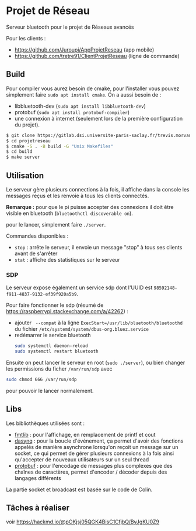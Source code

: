 # Projet de Réseau

Serveur bluetooth pour le projet de Réseaux avancés

Pour les clients :
- https://github.com/Juroupi/AppProjetReseau (app mobile)
- https://github.com/tretre91/ClientProjetReseau (ligne de commande)

## Build

Pour compiler vous aurez besoin de cmake, pour l'installer vous pouvez simplement faire `sudo apt install cmake`.
On a aussi besoin de :
- libbluetooth-dev (`sudo apt install libbluetooth-dev`)
- protobuf (`sudo apt install protobuf-compiler`)
- une connexion à internet (seulement lors de la première configuration du projet).

```bash
$ git clone https://gitlab.dsi.universite-paris-saclay.fr/trevis.morvany/projetreseau
$ cd projetreseau
$ cmake -S . -B build -G "Unix Makefiles"
$ cd build
$ make server 
```

## Utilisation

Le serveur gère plusieurs connections à la fois, il affiche dans la console les messages reçus et les renvoie à tous les clients connectés.

**Remarque :** pour que le pi puisse accepter des connexions il doit être visible en bluetooth (`bluetoothctl discoverable on`).

pour le lancer, simplement faire `./server`.

Commandes disponibles :
- `stop` : arrête le serveur, il envoie un message "stop" à tous ses clients avant de s'arrêter
- `stat` : affiche des statistiques sur le serveur

### SDP

Le serveur expose également un service sdp dont l'UUID est `98592148-f911-4837-9132-ef39f920a5b9`.

Pour faire fonctionner le sdp (résumé de https://raspberrypi.stackexchange.com/a/42262) :
- ajouter ` --compat` à la ligne `ExecStart=/usr/lib/bluetooth/bluetoothd` du fichier `/etc/systemd/system/dbus-org.bluez.service`
- redémarrer le service bluetooth
  ```bash
  sudo systemctl daemon-reload
  sudo systemctl restart bluetooth
  ```

Ensuite on peut lancer le serveur en root (`sudo ./server`), ou bien changer les permissions du ficher `/var/run/sdp` avec
```bash
sudo chmod 666 /var/run/sdp
```
pour pouvoir le lancer normalement. 

## Libs

Les bibliothèques utilisées sont :
- [fmtlib](https://fmt.dev) : pour l'affichage, en remplacement de printf et cout
- [dasynq](https://github.com/davmac314/dasynq) : pour la boucle d'événement, ça permet d'avoir des fonctions appelés de manière asynchrone lorsqu'on reçoit un message sur un socket, ce qui permet de gérer plusieurs connexions à la fois ainsi qu'accepter de nouveaux utilisateurs sur un seul thread
- [protobuf](https://developers.google.com/protocol-buffers/) : pour l'encodage de messages plus complexes que des chaînes de caractères, permet d'encoder / décoder depuis des langages différents

La partie socket et broadcast est basée sur le code de Colin.

## Tâches à réaliser

voir https://hackmd.io/@pOKjsj05QGK4BisC1CfjbQ/ByJgKU0Z9

